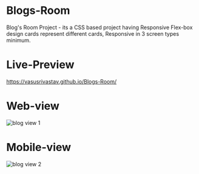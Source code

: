 # Blogs-Room
Blog's Room Project - its a CSS based project having Responsive Flex-box design cards represent different cards, Responsive in 3 screen types minimum.
# Live-Preview
https://vasusrivastav.github.io/Blogs-Room/
# Web-view
![blog view 1](https://github.com/VasuSrivastav/Blogs-Room/assets/115205203/7eba349a-7227-4eb1-92fa-a6d8e62b4e3a)
# Mobile-view
![blog view 2](https://github.com/VasuSrivastav/Blogs-Room/assets/115205203/6d427c88-f8c8-4413-8e81-18124fb61583)
